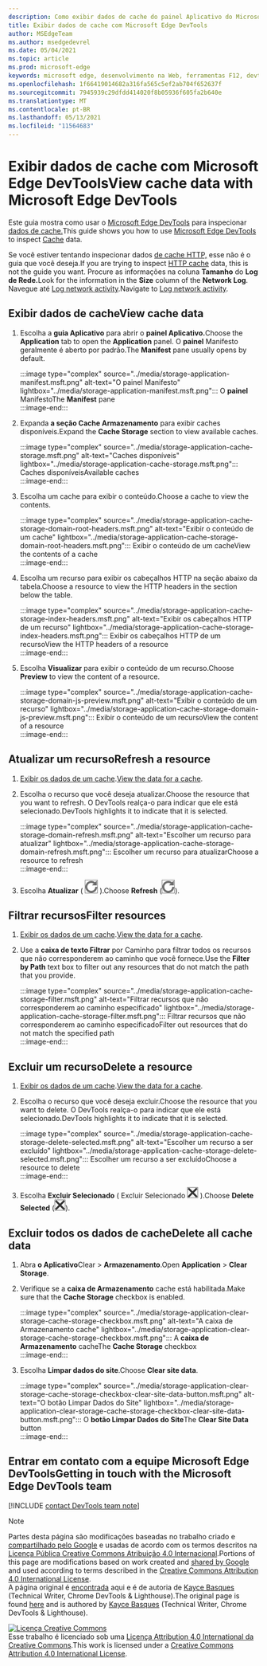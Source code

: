 ```yaml
---
description: Como exibir dados de cache do painel Aplicativo do Microsoft Edge DevTools.
title: Exibir dados de cache com Microsoft Edge DevTools
author: MSEdgeTeam
ms.author: msedgedevrel
ms.date: 05/04/2021
ms.topic: article
ms.prod: microsoft-edge
keywords: microsoft edge, desenvolvimento na Web, ferramentas F12, devtools
ms.openlocfilehash: 1f66419014682a316fa565c5ef2ab704f652637f
ms.sourcegitcommit: 7945939c29dfdd414020f8b05936f605fa2b640e
ms.translationtype: MT
ms.contentlocale: pt-BR
ms.lasthandoff: 05/13/2021
ms.locfileid: "11564683"
---
```

<!-- Copyright Kayce Basques 

   Licensed under the Apache License, Version 2.0 (the "License");
   you may not use this file except in compliance with the License.
   You may obtain a copy of the License at

       https://www.apache.org/licenses/LICENSE-2.0

   Unless required by applicable law or agreed to in writing, software
   distributed under the License is distributed on an "AS IS" BASIS,
   WITHOUT WARRANTIES OR CONDITIONS OF ANY KIND, either express or implied.
   See the License for the specific language governing permissions and
   limitations under the License.  -->
# <a name="view-cache-data-with-microsoft-edge-devtools"></a><span data-ttu-id="1c46a-104">Exibir dados de cache com Microsoft Edge DevTools</span><span class="sxs-lookup"><span data-stu-id="1c46a-104">View cache data with Microsoft Edge DevTools</span></span>  

<span data-ttu-id="1c46a-105">Este guia mostra como usar o [Microsoft Edge DevTools][MicrosoftEdgeDevTools] para inspecionar [dados de cache.][MDNCache]</span><span class="sxs-lookup"><span data-stu-id="1c46a-105">This guide shows you how to use [Microsoft Edge DevTools][MicrosoftEdgeDevTools] to inspect [Cache][MDNCache] data.</span></span>  

<span data-ttu-id="1c46a-106">Se você estiver tentando inspecionar dados [de cache HTTP,][MDNHTTPCaching] esse não é o guia que você deseja.</span><span class="sxs-lookup"><span data-stu-id="1c46a-106">If you are trying to inspect [HTTP cache][MDNHTTPCaching] data, this is not the guide you want.</span></span>  <span data-ttu-id="1c46a-107">Procure as informações na coluna **Tamanho** do **Log de Rede.**</span><span class="sxs-lookup"><span data-stu-id="1c46a-107">Look for the information in the **Size** column of the **Network Log**.</span></span>  <span data-ttu-id="1c46a-108">Navegue até [Log network activity][DevtoolsNetworkLogActivity].</span><span class="sxs-lookup"><span data-stu-id="1c46a-108">Navigate to [Log network activity][DevtoolsNetworkLogActivity].</span></span>  

## <a name="view-cache-data"></a><span data-ttu-id="1c46a-109">Exibir dados de cache</span><span class="sxs-lookup"><span data-stu-id="1c46a-109">View cache data</span></span>  

1.  <span data-ttu-id="1c46a-110">Escolha a **guia Aplicativo** para abrir o **painel Aplicativo.**</span><span class="sxs-lookup"><span data-stu-id="1c46a-110">Choose the **Application** tab to open the **Application** panel.</span></span>  <span data-ttu-id="1c46a-111">O **painel** Manifesto geralmente é aberto por padrão.</span><span class="sxs-lookup"><span data-stu-id="1c46a-111">The **Manifest** pane usually opens by default.</span></span>  
    
    :::image type="complex" source="../media/storage-application-manifest.msft.png" alt-text="O painel Manifesto" lightbox="../media/storage-application-manifest.msft.png":::
       <span data-ttu-id="1c46a-113">O **painel** Manifesto</span><span class="sxs-lookup"><span data-stu-id="1c46a-113">The **Manifest** pane</span></span>  
    :::image-end:::  
    
1.  <span data-ttu-id="1c46a-114">Expanda **a seção Cache Armazenamento** para exibir caches disponíveis.</span><span class="sxs-lookup"><span data-stu-id="1c46a-114">Expand the **Cache Storage** section to view available caches.</span></span>  
    
    :::image type="complex" source="../media/storage-application-cache-storage.msft.png" alt-text="Caches disponíveis" lightbox="../media/storage-application-cache-storage.msft.png":::
       <span data-ttu-id="1c46a-116">Caches disponíveis</span><span class="sxs-lookup"><span data-stu-id="1c46a-116">Available caches</span></span>  
    :::image-end:::  
    
1.  <span data-ttu-id="1c46a-117">Escolha um cache para exibir o conteúdo.</span><span class="sxs-lookup"><span data-stu-id="1c46a-117">Choose a cache to view the contents.</span></span>  
    
    :::image type="complex" source="../media/storage-application-cache-storage-domain-root-headers.msft.png" alt-text="Exibir o conteúdo de um cache" lightbox="../media/storage-application-cache-storage-domain-root-headers.msft.png":::
       <span data-ttu-id="1c46a-119">Exibir o conteúdo de um cache</span><span class="sxs-lookup"><span data-stu-id="1c46a-119">View the contents of a cache</span></span>  
    :::image-end:::  
    
1.  <span data-ttu-id="1c46a-120">Escolha um recurso para exibir os cabeçalhos HTTP na seção abaixo da tabela.</span><span class="sxs-lookup"><span data-stu-id="1c46a-120">Choose a resource to view the HTTP headers in the section below the table.</span></span>  
    
    :::image type="complex" source="../media/storage-application-cache-storage-index-headers.msft.png" alt-text="Exibir os cabeçalhos HTTP de um recurso" lightbox="../media/storage-application-cache-storage-index-headers.msft.png":::
       <span data-ttu-id="1c46a-122">Exibir os cabeçalhos HTTP de um recurso</span><span class="sxs-lookup"><span data-stu-id="1c46a-122">View the HTTP headers of a resource</span></span>  
    :::image-end:::  
    
1.  <span data-ttu-id="1c46a-123">Escolha **Visualizar** para exibir o conteúdo de um recurso.</span><span class="sxs-lookup"><span data-stu-id="1c46a-123">Choose **Preview** to view the content of a resource.</span></span>  
    
    :::image type="complex" source="../media/storage-application-cache-storage-domain-js-preview.msft.png" alt-text="Exibir o conteúdo de um recurso" lightbox="../media/storage-application-cache-storage-domain-js-preview.msft.png":::
       <span data-ttu-id="1c46a-125">Exibir o conteúdo de um recurso</span><span class="sxs-lookup"><span data-stu-id="1c46a-125">View the content of a resource</span></span>  
    :::image-end:::  
    
## <a name="refresh-a-resource"></a><span data-ttu-id="1c46a-126">Atualizar um recurso</span><span class="sxs-lookup"><span data-stu-id="1c46a-126">Refresh a resource</span></span>  

1.  <span data-ttu-id="1c46a-127">[Exibir os dados de um cache](#view-cache-data).</span><span class="sxs-lookup"><span data-stu-id="1c46a-127">[View the data for a cache](#view-cache-data).</span></span>  
1.  <span data-ttu-id="1c46a-128">Escolha o recurso que você deseja atualizar.</span><span class="sxs-lookup"><span data-stu-id="1c46a-128">Choose the resource that you want to refresh.</span></span>  <span data-ttu-id="1c46a-129">O DevTools realça-o para indicar que ele está selecionado.</span><span class="sxs-lookup"><span data-stu-id="1c46a-129">DevTools highlights it to indicate that it is selected.</span></span>  
    
    :::image type="complex" source="../media/storage-application-cache-storage-domain-refresh.msft.png" alt-text="Escolher um recurso para atualizar" lightbox="../media/storage-application-cache-storage-domain-refresh.msft.png":::
       <span data-ttu-id="1c46a-131">Escolher um recurso para atualizar</span><span class="sxs-lookup"><span data-stu-id="1c46a-131">Choose a resource to refresh</span></span>  
    :::image-end:::  
    
1.  <span data-ttu-id="1c46a-132">Escolha **Atualizar** \( ![ Atualizar ](../media/refresh-icon.msft.png) \).</span><span class="sxs-lookup"><span data-stu-id="1c46a-132">Choose **Refresh** \(![Refresh](../media/refresh-icon.msft.png)\).</span></span>  
    
## <a name="filter-resources"></a><span data-ttu-id="1c46a-133">Filtrar recursos</span><span class="sxs-lookup"><span data-stu-id="1c46a-133">Filter resources</span></span>  

1.  <span data-ttu-id="1c46a-134">[Exibir os dados de um cache](#view-cache-data).</span><span class="sxs-lookup"><span data-stu-id="1c46a-134">[View the data for a cache](#view-cache-data).</span></span>  
1.  <span data-ttu-id="1c46a-135">Use a **caixa de texto Filtrar** por Caminho para filtrar todos os recursos que não corresponderem ao caminho que você fornece.</span><span class="sxs-lookup"><span data-stu-id="1c46a-135">Use the **Filter by Path** text box to filter out any resources that do not match the path that you provide.</span></span>  
    
    :::image type="complex" source="../media/storage-application-cache-storage-filter.msft.png" alt-text="Filtrar recursos que não corresponderem ao caminho especificado" lightbox="../media/storage-application-cache-storage-filter.msft.png":::
       <span data-ttu-id="1c46a-137">Filtrar recursos que não corresponderem ao caminho especificado</span><span class="sxs-lookup"><span data-stu-id="1c46a-137">Filter out resources that do not match the specified path</span></span>  
    :::image-end:::  
    
## <a name="delete-a-resource"></a><span data-ttu-id="1c46a-138">Excluir um recurso</span><span class="sxs-lookup"><span data-stu-id="1c46a-138">Delete a resource</span></span>  

1.  <span data-ttu-id="1c46a-139">[Exibir os dados de um cache](#view-cache-data).</span><span class="sxs-lookup"><span data-stu-id="1c46a-139">[View the data for a cache](#view-cache-data).</span></span>  
1.  <span data-ttu-id="1c46a-140">Escolha o recurso que você deseja excluir.</span><span class="sxs-lookup"><span data-stu-id="1c46a-140">Choose the resource that you want to delete.</span></span>  <span data-ttu-id="1c46a-141">O DevTools realça-o para indicar que ele está selecionado.</span><span class="sxs-lookup"><span data-stu-id="1c46a-141">DevTools highlights it to indicate that it is selected.</span></span>  
    
    :::image type="complex" source="../media/storage-application-cache-storage-delete-selected.msft.png" alt-text="Escolher um recurso a ser excluído" lightbox="../media/storage-application-cache-storage-delete-selected.msft.png":::
       <span data-ttu-id="1c46a-143">Escolher um recurso a ser excluído</span><span class="sxs-lookup"><span data-stu-id="1c46a-143">Choose a resource to delete</span></span>  
    :::image-end:::  
    
1.  <span data-ttu-id="1c46a-144">Escolha **Excluir Selecionado** \( Excluir Selecionado ![ ](../media/delete-icon.msft.png) \).</span><span class="sxs-lookup"><span data-stu-id="1c46a-144">Choose **Delete Selected** \(![Delete Selected](../media/delete-icon.msft.png)\).</span></span>  
    
## <a name="delete-all-cache-data"></a><span data-ttu-id="1c46a-145">Excluir todos os dados de cache</span><span class="sxs-lookup"><span data-stu-id="1c46a-145">Delete all cache data</span></span>  

1.  <span data-ttu-id="1c46a-146">Abra **o Aplicativo**Clear  >  **Armazenamento**.</span><span class="sxs-lookup"><span data-stu-id="1c46a-146">Open **Application** > **Clear Storage**.</span></span>  
1.  <span data-ttu-id="1c46a-147">Verifique se a **caixa de Armazenamento** cache está habilitada.</span><span class="sxs-lookup"><span data-stu-id="1c46a-147">Make sure that the **Cache Storage** checkbox is enabled.</span></span>  
    
    :::image type="complex" source="../media/storage-application-clear-storage-cache-storage-checkbox.msft.png" alt-text="A caixa de Armazenamento cache" lightbox="../media/storage-application-clear-storage-cache-storage-checkbox.msft.png":::
       <span data-ttu-id="1c46a-149">A **caixa de Armazenamento** cache</span><span class="sxs-lookup"><span data-stu-id="1c46a-149">The **Cache Storage** checkbox</span></span>  
    :::image-end:::  
    
1.  <span data-ttu-id="1c46a-150">Escolha **Limpar dados do site**.</span><span class="sxs-lookup"><span data-stu-id="1c46a-150">Choose **Clear site data**.</span></span>  
    
    :::image type="complex" source="../media/storage-application-clear-storage-cache-storage-checkbox-clear-site-data-button.msft.png" alt-text="O botão Limpar Dados do Site" lightbox="../media/storage-application-clear-storage-cache-storage-checkbox-clear-site-data-button.msft.png":::
       <span data-ttu-id="1c46a-152">O **botão Limpar Dados do Site**</span><span class="sxs-lookup"><span data-stu-id="1c46a-152">The **Clear Site Data** button</span></span>  
    :::image-end:::  
    
## <a name="getting-in-touch-with-the-microsoft-edge-devtools-team"></a><span data-ttu-id="1c46a-153">Entrar em contato com a equipe Microsoft Edge DevTools</span><span class="sxs-lookup"><span data-stu-id="1c46a-153">Getting in touch with the Microsoft Edge DevTools team</span></span>  

[!INCLUDE [contact DevTools team note](../includes/contact-devtools-team-note.md)]  

<!-- links -->  

[MicrosoftEdgeDevTools]: ../../devtools-guide-chromium/index.md "Microsoft Edge (Chromium) Ferramentas de desenvolvedor | Microsoft Docs"  
[DevtoolsNetworkLogActivity]: ../network/index.md#log-network-activity  "Log network activity | Microsoft Docs"  

[MDNCache]: https://developer.mozilla.org/docs/Web/API/Cache "Cache | MDN"  
[MDNHTTPCaching]: https://developer.mozilla.org/docs/Web/HTTP/Caching "Armazenamento em cache HTTP | MDN"  

> [!NOTE]
> <span data-ttu-id="1c46a-158">Partes desta página são modificações baseadas no trabalho criado e [compartilhado pelo Google][GoogleSitePolicies] e usadas de acordo com os termos descritos na [Licença Pública Creative Commons Atribuição 4.0 Internacional][CCA4IL].</span><span class="sxs-lookup"><span data-stu-id="1c46a-158">Portions of this page are modifications based on work created and [shared by Google][GoogleSitePolicies] and used according to terms described in the [Creative Commons Attribution 4.0 International License][CCA4IL].</span></span>  
> <span data-ttu-id="1c46a-159">A página original é [encontrada](https://developers.google.com/web/tools/chrome-devtools/storage/cache) aqui e é de autoria de [Kayce Basques][KayceBasques] \(Technical Writer, Chrome DevTools \& Lighthouse\).</span><span class="sxs-lookup"><span data-stu-id="1c46a-159">The original page is found [here](https://developers.google.com/web/tools/chrome-devtools/storage/cache) and is authored by [Kayce Basques][KayceBasques] \(Technical Writer, Chrome DevTools \& Lighthouse\).</span></span>  

[![Licença Creative Commons][CCby4Image]][CCA4IL]  
<span data-ttu-id="1c46a-161">Esse trabalho é licenciado sob uma [Licença Attribution 4.0 International da Creative Commons][CCA4IL].</span><span class="sxs-lookup"><span data-stu-id="1c46a-161">This work is licensed under a [Creative Commons Attribution 4.0 International License][CCA4IL].</span></span>  

[CCA4IL]: https://creativecommons.org/licenses/by/4.0  
[CCby4Image]: https://i.creativecommons.org/l/by/4.0/88x31.png  
[GoogleSitePolicies]: https://developers.google.com/terms/site-policies  
[KayceBasques]: https://developers.google.com/web/resources/contributors#kayce-basques  
